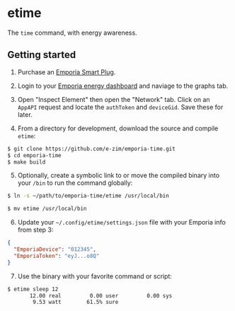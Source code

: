 # etime

The `time` command, with energy awareness.

## Getting started

1. Purchase an [Emporia Smart Plug][plug].

2. Login to your [Emporia energy dashboard][dashboard] and naviage to the graphs
tab.

3. Open "Inspect Element" then open the "Network" tab. Click on an `AppAPI`
request and locate the `authToken` and `deviceGid`. Save these for later.

4. From a directory for development, download the source and compile `etime`:

```sh
$ git clone https://github.com/e-zim/emporia-time.git
$ cd emporia-time
$ make build
```

5. Optionally, create a symbolic link to or move the compiled binary into your
`/bin` to run the command globally:

```sh
$ ln -s ~/path/to/emporia-time/etime /usr/local/bin

$ mv etime /usr/local/bin
```

6. Update your `~/.config/etime/settings.json` file with your Emporia info from
step 3:

```json
{
  "EmporiaDevice": "012345",
  "EmporiaToken": "eyJ...o8Q"
}
```

7. Use the binary with your favorite command or script:

```sh
$ etime sleep 12
       12.00 real         0.00 user         0.00 sys
        9.53 watt        61.5% sure
```

<!-- links -->
[plug]: https://www.emporiaenergy.com/emporia-smart-plug
[dashboard]: https://web.emporiaenergy.com/#/home
